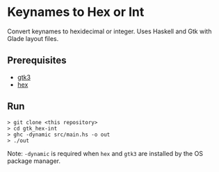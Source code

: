 # Keynames to Hex or Int

Convert keynames to hexidecimal or integer. Uses Haskell and Gtk with Glade layout files.

## Prerequisites

* [gtk3](http://hackage.haskell.org/package/gtk3)
* [hex](http://hackage.haskell.org/package/hex)

## Run

```
> git clone <this repository>
> cd gtk_hex-int
> ghc -dynamic src/main.hs -o out
> ./out
```
Note: `-dynamic` is required when `hex` and `gtk3` are installed by the OS package manager.
